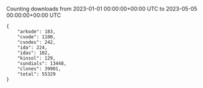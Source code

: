 
Counting downloads from 2023-01-01 00:00:00+00:00 UTC to 2023-05-05 00:00:00+00:00 UTC

```
{
    "arkode": 183,
    "cvode": 1100,
    "cvodes": 242,
    "ida": 224,
    "idas": 102,
    "kinsol": 129,
    "sundials": 13448,
    "clones": 39901,
    "total": 55329
}
```
